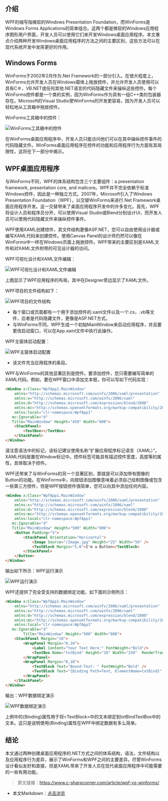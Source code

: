 ## 介绍
 
WPF的缩写指微软的Windows Presentation Foundation，而WinForms是Windows Forms Applications的简单组合。这两个都是微软的Windows应用程序图形用户界面，开发人员可以使用它们来开发Windows桌面应用程序。本文重点介绍两种开发Windows桌面应用程序的方法之间的主要区别，这些方法可以在现代系统开发中发挥更好的作用。
 
## Windows Forms
 
WinForms于2002年2月作为.Net Framework的一部分引入。在很大程度上，WinForms允许开发人员在Windows窗体上拖放控件，并允许开发人员使用可以具有C＃，VB.NET或任何其他.NET语言的代码隐藏文件来操纵这些控件。每个WinForms控件都是一个类的实例，因为WinForms作为具有一组C++类的包装器存在。Microsoft的Visual Studio使WinForms的开发更容易，因为开发人员可以轻松地从工具箱中拖放控件。

WinForms工具箱中的控件：

![WinForms工具箱中的控件](https://lequ.co/2021/04/0601.jpg)

在WinForms桌面应用程序中，开发人员只能访问他们可以在其中操纵控件事件的代码隐藏文件。WinForms桌面应用程序在控件的功能和应用程序行为方面有其局限性，这将在下一部分中揭示。
 
## WPF桌面应用程序
 
与WinForms不同，WPF的体系结构包含三个主要组件：a presentation framework, presentation core, and mallcore。WPF并不完全依赖于标准Windows控件，因此是一种独立方式。2007年，Microsoft引入了Windows Presentation Foundation（WPF），以交替WinForms来进行.Net Framework桌面应用程序开发。这一交替带来了桌面应用程序开发中的许多变化。首先，WPF将设计人员和程序员分开，可以使用Visual Studio或Blend分别设计UI，而开发人员可以使用代码隐藏文件来操纵控件事件。
 
WPF使用XAML创建控件，其文件结构更像ASP.NET，您可以自由使用设计器或编写XAML代码来创建控件。使用Canvas Panel的设计师仍然可以像在WinForms中一样在Windows页面上拖放控件。WPF带来的主要区别是XAML文件和对XAML文件附带的可见设计器的访问。

WPF可视化设计和XAML文件编辑：

![WPF可视化设计和XAML文件编辑](https://lequ.co/2021/04/0602.jpg)

上图显示了WPF应用程序的布局，其中在Designer旁边显示了XAML文件。
 
WPF项目的文件结构如下：

![WPF项目的文件结构](https://lequ.co/2021/04/0603.jpg)

- 每个窗口或页面都有一个用于添加控件的.xaml文件以及一个.cs，.vb等文件，后者是代码隐藏文件，更像是ASP.NET方式。
- 与WinForms不同，WPF生成一个初始MainWindow来启动应用程序，并且要更改启动窗口，可以在App.xaml文件中执行此操作。

WPF主窗体启动配置：

![WPF主窗体启动配置](https://lequ.co/2021/04/0604.jpg)

- 该文件充当应用程序的条目。

WPF与WinForms的其他显著区别是控件。要添加控件，您只需要编写简单的XAML代码。例如，要在WPF窗口中添加文本框，你可以写如下代码实现：

```html
<Window x:Class="WpfApp1.MainWindow"  
    xmlns="http://schemas.microsoft.com/winfx/2006/xaml/presentation"  
    xmlns:x="http://schemas.microsoft.com/winfx/2006/xaml"  
    xmlns:d="http://schemas.microsoft.com/expression/blend/2008"  
    xmlns:mc="http://schemas.openxmlformats.org/markup-compatibility/2006"  
    xmlns:local="clr-namespace:WpfApp1"  
   mc:Ignorable="d"  
   Title="MainWindow" Height="450" Width="800">  
    <StackPanel>  
        <TextBox></TextBox>  
    </StackPanel>  
</Window>
```

请注意语法中的标记，该标记建议使用名称“扩展应用程序标记语言（XAML）”。XAML代码放置在Window标记中。控件标签可能具有描述控件宽度，高度等的属性，具体取决于控件。
 
WPF还带来了与WinForms的另一个显著区别，那就是可以添加带有图像的Button的功能。在WinForms中，向按钮添加图像意味着必须自己绘制图像或包含一些第三方控件，但是WPF按钮控件很简单，您可以向其中添加任何内容。

```html
<Window x:Class="WpfApp1.MainWindow"  
    xmlns="http://schemas.microsoft.com/winfx/2006/xaml/presentation"  
    xmlns:x="http://schemas.microsoft.com/winfx/2006/xaml"  
    xmlns:d="http://schemas.microsoft.com/expression/blend/2008"  
    xmlns:mc="http://schemas.openxmlformats.org/markup-compatibility/2006"  
    xmlns:local="clr-namespace:WpfApp1"  
   mc:Ignorable="d"  
   Title="MainWindow" Height="500" Width="800">  
    <Button Padding="5">  
        <StackPanel Orientation="Horizontal">  
            <Image Source="/Image.jpg" Height="25" Width="50" />  
            <TextBlock Margin="5,0">I'm a Button</TextBlock>  
        </StackPanel>  
    </Button>  
</Window>  
```

输出如下所示：WPF运行演示

![WPF运行演示](https://lequ.co/2021/04/0605.jpg)

WPF还提供了完全受支持的数据绑定功能，如下面的示例所示：

```html
<Window x:Class="WpfApp1.MainWindow"  
    xmlns="http://schemas.microsoft.com/winfx/2006/xaml/presentation"  
    xmlns:x="http://schemas.microsoft.com/winfx/2006/xaml"  
    xmlns:d="http://schemas.microsoft.com/expression/blend/2008"  
    xmlns:mc="http://schemas.openxmlformats.org/markup-compatibility/2006"  
    xmlns:local="clr-namespace:WpfApp1"  
   mc:Ignorable="d"  
        Title="MainWindow" Height="500" Width="800">  
    <StackPanel Margin="10">  
        <WrapPanel Margin="0,10">  
            <Label Content="Your Text Here:" FontWeight="Bold"/>  
            <TextBox Name="txtBind" Height="20" Width="250"  RenderTransformOrigin="-2.75,0.587" Margin="59,0,336,0"/>  
        </WrapPanel>  
        <WrapPanel Margin="0,10">  
            <TextBlock Text="Bound-Text: " FontWeight="Bold" />  
            <TextBlock Text="{Binding Path=Text, ElementName=txtBind}" />  
        </WrapPanel>  
    </StackPanel>  
</Window>  
```

输出：WPF数据绑定演示

![WPF数据绑定演示](https://lequ.co/2021/04/0606.jpg)

上例中的{Binding}属性用于将&lt;TextBlock&gt;中的文本绑定到txtBindTextBox中的文本。这只是说明使用{Binding}属性在WPF中绑定数据有多么简单。
 
## 结论
 
本文通过两种创建桌面应用程序的.NET方式之间的体系结构，语法，文件结构以及应用程序行为差异，展示了WinForms和WPF之间的主要差异。尽管WinForms设计看似友好和直接，但是XAML带来了开发人员在现代桌面应用程序中可能需要的一些有用功能。
  
>原文链接：https://www.c-sharpcorner.com/article/wpf-vs-winforms/

- 本文Markdown：[点击浏览](https://github.com/dotnet9/Assets.Dotnet9/blob/main/2021/04/2021-04-07_01.md)